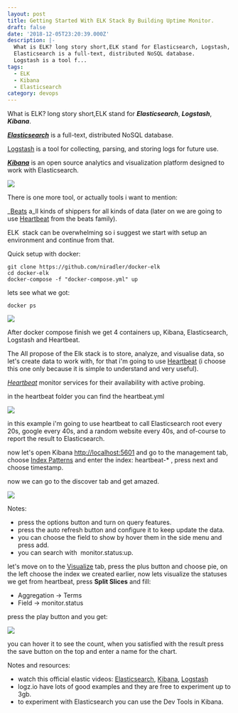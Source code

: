 ```yaml
---
layout: post
title: Getting Started With ELK Stack By Building Uptime Monitor.
draft: false
date: '2018-12-05T23:20:39.000Z'
description: |-
  What is ELK? long story short,ELK stand for Elasticsearch, Logstash, Kibana.
  Elasticsearch is a full-text, distributed NoSQL database.
  Logstash is a tool f...
tags:
  - ELK
  - Kibana
  - Elasticsearch
category: devops
---
```


What is ELK? long story short,ELK stand for _**Elasticsearch**_, _**Logstash**_, _**Kibana**_.

_**[Elasticsearch](https://www.elastic.co/products/elasticsearch)**_ is a full-text, distributed NoSQL database.

[Logstash](https://www.elastic.co/products/logstash) is a tool for collecting, parsing, and storing logs for future use.

_**[Kibana](https://www.elastic.co/products/kibana)**_ is an open source analytics and visualization platform designed to work with Elasticsearch.

![](/content/images/2018/12/elk-flow.png)

There is one more tool, or actually tools i want to mention:

_[Beats](https://www.elastic.co/products/beats) a_ll kinds of shippers for all kinds of data (later on we are going to use [Heartbeat](https://www.elastic.co/products/beats/heartbeat) from the beats family).

ELK  stack can be overwhelming so i suggest we start with setup an environment and continue from that.

Quick setup with docker:

    git clone https://github.com/niradler/docker-elk
    cd docker-elk
    docker-compose -f "docker-compose.yml" up
    

lets see what we got:

    docker ps
    

![](/content/images/2018/12/ConEmu64_eWXUj2jGDo.png)

After docker compose finish we get 4 containers up, Kibana, Elasticsearch, Logstash and Heartbeat.

The All propose of the Elk stack is to store, analyze, and visualise data, so let's create data to work with, for that i'm going to use [Heartbeat](https://www.elastic.co/products/beats/heartbeat) (i choose this one only because it is simple to understand and very useful).

[_Heartbeat_](https://www.elastic.co/products/beats/heartbeat) monitor services for their availability with active probing.

in the heartbeat folder you can find the heartbeat.yml

![](/content/images/2018/12/carbon.png)

in this example i'm going to use heartbeat to call Elasticsearch root every 20s, google every 40s, and a random website every 40s, and of-course to report the result to Elasticsearch.

now let's open Kibana [http://localhost:5601](http://localhost:5601) and go to the management tab, choose [Index Patterns](http://localhost:5601/app/kibana#/management/kibana/indices/) and enter the index: heartbeat-\* , press next and choose timestamp.

now we can go to the discover tab and get amazed.

![](/content/images/2018/12/chrome_7cI8c6c3Cx-1.png)

Notes:

*   press the options button and turn on query features.
*   press the auto refresh button and configure it to keep update the data.
*   you can choose the field to show by hover them in the side menu and press add.
*   you can search with  monitor.status:up.

let's move on to the [Visualize](http://localhost:5601/app/kibana#/visualize) tab, press the plus button and choose pie, on the left choose the index we created earlier, now lets visualize the statuses we get from heartbeat, press **Split Slices** and fill:

*   Aggregation -> Terms
*   Field -> monitor.status

press the play button and you get:

![](/content/images/2018/12/chrome_ShFDUSJowO.png)

you can hover it to see the count, when you satisfied with the result press the save button on the top and enter a name for the chart.

Notes and resources:

*   watch this official elastic videos: [Elasticsearch](https://www.elastic.co/webinars/getting-started-elasticsearch), [Kibana](https://www.elastic.co/webinars/getting-started-kibana), [Logstash](https://www.elastic.co/webinars/getting-started-logstash)
*   logz.io have lots of good examples and they are free to experiment up to 3gb.
*   to experiment with Elasticsearch you can use the Dev Tools in Kibana.
    
